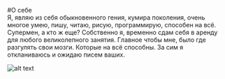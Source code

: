 #О себе  
Я, являю из себя обыкновенного гения, кумира поколения, очень многое умею, пишу, читаю, рисую, программирую, способен на всё. Супермен, а кто ж еще? Собственно я, временно сдам себя в аренду для любого великолепного занятия. Главное чтобы мне, было где разгулять свои мозги. Которые на всё способны. За сим я откланиваюсь и ожидаю писем ваших.

![alt text](https://fb.ru/media/i/3/3/1/4/3/i/33143.jpg)
